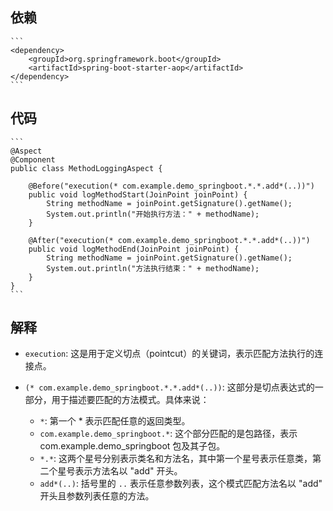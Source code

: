 ## 依赖
    ```
    <dependency>
        <groupId>org.springframework.boot</groupId>
        <artifactId>spring-boot-starter-aop</artifactId>
    </dependency>
    ```
## 代码
    ```
    @Aspect
    @Component
    public class MethodLoggingAspect {
    
        @Before("execution(* com.example.demo_springboot.*.*.add*(..))")
        public void logMethodStart(JoinPoint joinPoint) {
            String methodName = joinPoint.getSignature().getName();
            System.out.println("开始执行方法：" + methodName);
        }
    
        @After("execution(* com.example.demo_springboot.*.*.add*(..))")
        public void logMethodEnd(JoinPoint joinPoint) {
            String methodName = joinPoint.getSignature().getName();
            System.out.println("方法执行结束：" + methodName);
        }
    }
    ```

## 解释
- `execution`: 这是用于定义切点（pointcut）的关键词，表示匹配方法执行的连接点。

- `(* com.example.demo_springboot.*.*.add*(..))`: 这部分是切点表达式的一部分，用于描述要匹配的方法模式。具体来说：
    - `*`: 第一个 * 表示匹配任意的返回类型。
    - `com.example.demo_springboot.*`: 这个部分匹配的是包路径，表示 com.example.demo_springboot 包及其子包。
    - `*.*`: 这两个星号分别表示类名和方法名，其中第一个星号表示任意类，第二个星号表示方法名以 "add" 开头。
    - `add*(..)`: 括号里的 `..` 表示任意参数列表，这个模式匹配方法名以 "add" 开头且参数列表任意的方法。
